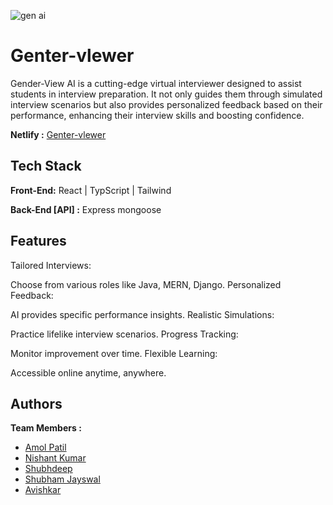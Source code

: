  
![gen ai](https://github.com/amolkpatil22/genter-viewer/assets/130532573/a4b2286c-1325-47b2-ac4c-ecc25fc2f540)

# Genter-vlewer
 Gender-View AI is a cutting-edge virtual interviewer designed to assist students in interview preparation. It not only guides them through simulated interview scenarios but also provides personalized feedback based on their performance, enhancing their interview skills and boosting confidence.

**Netlify :**  [Genter-vlewer]()
## Tech Stack

**Front-End:** React | TypScript | Tailwind

**Back-End [API] :** Express mongoose

## Features
 Tailored Interviews:

Choose from various roles like Java, MERN, Django.
Personalized Feedback:

AI provides specific performance insights.
Realistic Simulations:

Practice lifelike interview scenarios.
Progress Tracking:

Monitor improvement over time.
Flexible Learning:

Accessible online anytime, anywhere.
 

## Authors
**Team Members :**
- [Amol Patil](https://github.com/amolkpatil22)
- [Nishant Kumar ](https://github.com/nishantkr163)
- [Shubhdeep](https://github.com/dev-subhadeep)
- [Shubham Jayswal](https://github.com/shubham-masai) 
- [Avishkar](https://github.com/aavishkark) 
